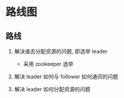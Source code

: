 # 路线图

## 路线

1. 解决谁去分配资源的问题, 即选举 leader
    - 采用 zookeeper 选举
2. 解决 leader 如何与 follower 如何通讯的问题

3. 解决 leader 如何分配资源的问题

